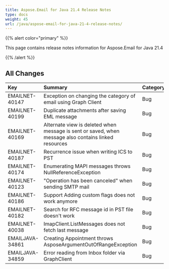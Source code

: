 ```yaml
---
title: Aspose.Email for Java 21.4 Release Notes
type: docs
weight: 45
url: /java/aspose-email-for-java-21-4-release-notes/
---
```


{{% alert color="primary" %}} 

This page contains release notes information for Aspose.Email for Java 21.4

{{% /alert %}} 
## **All Changes**

|**Key**|**Summary**|**Category**|
| :- | :- | :- |
|EMAILNET-40147|Exception on changing the category of email using Graph Client|Bug|
|EMAILNET-40199|Duplicate attachments after saving EML message|Bug|
|EMAILNET-40169|Alternate view is deleted when message is sent or saved, when message also contains linked resources|Bug|
|EMAILNET-40187|Recurrence issue when writing ICS to PST|Bug|
|EMAILNET-40174|Enumerating MAPI messages throws NullReferenceException|Bug|
|EMAILNET-40123|"Operation has been canceled" when sending SMTP mail|Bug|
|EMAILNET-40186|Support	Adding custom flags does not work anymore|Bug|
|EMAILNET-40182|Search for RFC message id in PST file doesn't work|Bug|
|EMAILNET-40038|ImapClient.ListMessages does not fetch last message|Bug|
|EMAILJAVA-34861|Creating Appointment throws AsposeArgumentOutOfRangeException|Bug|
|EMAILJAVA-34859|Error reading from Inbox folder via GraphClient|Bug|
